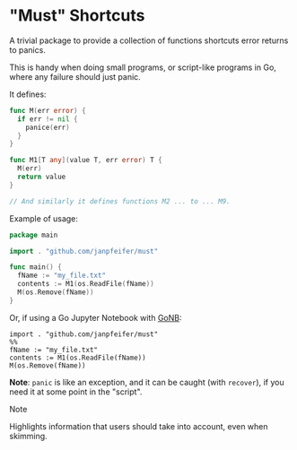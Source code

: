 # "Must" Shortcuts

A trivial package to provide a collection of functions shortcuts error returns to panics.

This is handy when doing small programs, or script-like programs in Go, where any failure should just panic.

It defines:

```go
func M(err error) {
  if err != nil {
    panice(err)
  }
}

func M1[T any](value T, err error) T {
  M(err)
  return value
}

// And similarly it defines functions M2 ... to ... M9.
```

Example of usage:

```go
package main

import . "github.com/janpfeifer/must"

func main() {
  fName := "my_file.txt"
  contents := M1(os.ReadFile(fName))
  M(os.Remove(fName))
}
```

Or, if using a Go Jupyter Notebook with [GoNB](https://github.com/janpfeifer/gonb):

```
import . "github.com/janpfeifer/must"
%%
fName := "my_file.txt"
contents := M1(os.ReadFile(fName))
M(os.Remove(fName))
```

**Note**: `panic` is like an exception, and it can be caught (with `recover`), if you need it at some point in the "script".

> [!NOTE]
> Highlights information that users should take into account, even when skimming.

